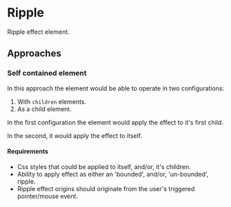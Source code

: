 # Ripple

Ripple effect element.

## Approaches

### Self contained element

In this approach the element would be able to operate in two configurations: 

1.  With `children` elements.
2.  As a child element.

In the first configuration the element would apply the effect to it's first child.

In the second, it would apply the effect to itself.

#### Requirements

- Css styles that could be applied to itself, and/or, it's children.
- Ability to apply effect as either an 'bounded', and/or, 'un-bounded', ripple.
- Ripple effect origins should originate from the user's triggered pointer/mouse event.
